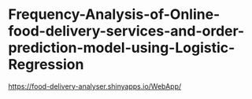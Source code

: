 # Frequency-Analysis-of-Online-food-delivery-services-and-order-prediction-model-using-Logistic-Regression



https://food-delivery-analyser.shinyapps.io/WebApp/
